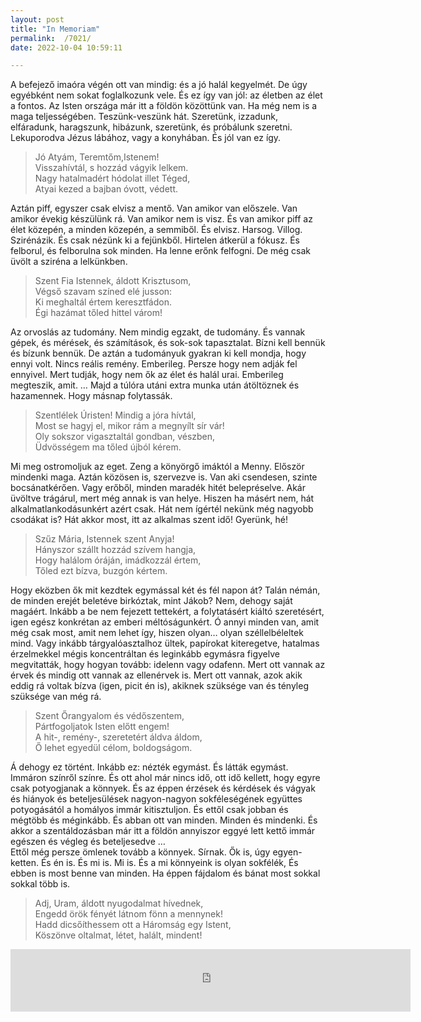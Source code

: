 ```yaml
---
layout: post
title: "In Memoriam"
permalink:  /7021/ 
date: 2022-10-04 10:59:11

---
```


A befejező imaóra végén ott van mindig: és a jó halál kegyelmét. De úgy egyébként nem sokat foglalkozunk vele. És ez így van jól: az életben az élet a fontos. Az Isten országa már itt a földön közöttünk van. Ha még nem is a maga teljességében. Teszünk-veszünk hát. Szeretünk, izzadunk, elfáradunk, haragszunk, hibázunk, szeretünk, és próbálunk szeretni. Lekuporodva Jézus lábához, vagy a konyhában. És jól van ez így.

> Jó Atyám, Teremtőm,Istenem!  
> Visszahívtál, s hozzád vágyik lelkem.  
> Nagy hatalmadért hódolat illet Téged,  
> Atyai kezed a bajban óvott, védett.

Aztán piff, egyszer csak elvisz a mentő. Van amikor van előszele. Van amikor évekig készülünk rá. Van amikor nem is visz. És van amikor piff az élet közepén, a minden közepén, a semmiből. És elvisz. Harsog. Villog. Szirénázik. És csak nézünk ki a fejünkből. Hirtelen átkerül a fókusz. És felborul, és felborulna sok minden. Ha lenne erőnk felfogni. De még csak üvölt a sziréna a lelkünkben.

> Szent Fia Istennek, áldott Krisztusom,  
> Végső szavam színed elé jusson:  
> Ki meghaltál értem keresztfádon.  
> Égi hazámat tőled hittel várom!

Az orvoslás az tudomány. Nem mindig egzakt, de tudomány. És vannak gépek, és mérések, és számítások, és sok-sok tapasztalat. Bízni kell bennük és bízunk bennük. De aztán a tudományuk gyakran ki kell mondja, hogy ennyi volt. Nincs reális remény. Emberileg. Persze hogy nem adják fel ennyivel.  Mert tudják, hogy nem ők az élet és halál urai. Emberileg megteszik, amit. … Majd a túlóra utáni extra munka után átöltöznek és hazamennek. Hogy másnap folytassák.

> Szentlélek Úristen! Mindig a jóra hívtál,  
> Most se hagyj el, mikor rám a megnyílt sír vár!  
> Oly sokszor vigasztaltál gondban, vészben,  
> Üdvösségem ma tőled újból kérem.

Mi meg ostromoljuk az eget. Zeng a könyörgő imáktól a Menny. Először mindenki maga. Aztán közösen is, szervezve is. Van aki csendesen, szinte bocsánatkérően. Vagy erőből, minden maradék hitét belepréselve. Akár üvöltve trágárul, mert még annak is van helye. Hiszen ha másért nem, hát alkalmatlankodásunkért azért csak. Hát nem ígértél nekünk még nagyobb csodákat is? Hát akkor most, itt az alkalmas szent idő! Gyerünk, hé!

> Szűz Mária, Istennek szent Anyja!  
> Hányszor szállt hozzád szívem hangja,  
> Hogy halálom óráján, imádkozzál értem,  
> Tőled ezt bízva, buzgón kértem.

Hogy eközben ők mit kezdtek egymással két és fél napon át? Talán némán, de minden erejét beletéve birkóztak, mint Jákob? Nem, dehogy saját magáért. Inkább a be nem fejezett tettekért, a folytatásért kiáltó szeretésért, igen egész konkrétan az emberi méltóságunkért. Ó annyi minden van, amit még csak most, amit nem lehet így, hiszen olyan… olyan széllelbéleltek mind. Vagy inkább tárgyalóasztalhoz ültek, papírokat kiteregetve, hatalmas érzelmekkel mégis koncentráltan és leginkább egymásra figyelve megvitatták, hogy hogyan tovább: idelenn vagy odafenn. Mert ott vannak az érvek és mindig ott vannak az ellenérvek is. Mert ott vannak, azok akik eddig rá voltak bízva (igen, picit én is), akiknek szüksége van és tényleg szüksége van még rá. 

> Szent Őrangyalom és védőszentem,  
> Pártfogoljatok Isten előtt engem!  
> A hit-, remény-, szeretetért áldva áldom,  
> Ő lehet egyedül célom, boldogságom.

Á dehogy ez történt. Inkább ez: nézték egymást. És látták egymást. Immáron színről színre. És ott ahol már nincs idő, ott idő kellett, hogy egyre csak potyogjanak a könnyek. És az éppen érzések és kérdések és vágyak és hiányok és beteljesülések nagyon-nagyon sokféleségének együttes potyogásától a homályos immár kitisztuljon. És ettől csak jobban és mégtöbb és méginkább. És abban ott van minden. Minden és mindenki. És akkor a szentáldozásban már itt a földön annyiszor eggyé lett kettő immár egészen és végleg és beteljesedve …  
Ettől még persze ömlenek tovább a könnyek. Sírnak. Ők is, úgy egyen-ketten. És én is. És mi is. Mi is. És a mi könnyeink is olyan sokfélék, És ebben is most benne van minden. Ha éppen fájdalom és bánat most sokkal sokkal  több is.

> Adj, Uram, áldott nyugodalmat hívednek,  
> Engedd örök fényét látnom fönn a mennynek!  
> Hadd dicsőíthessem ott a Háromság egy Istent,  
> Köszönve oltalmat, létet, halált, mindent!

<iframe
   frameborder="0"
   width="640"
   height="100"
   src="https://drive.google.com/file/d/1GPZOzMtKyBP4AwroMz1QT4-DIJLgD4u1/preview">
</iframe>
